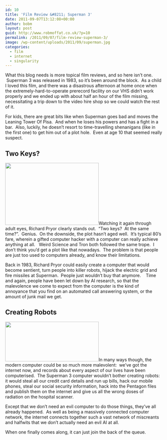 ```yaml
---
id: 10
title: 'Film Review &#8211; Superman 3'
date: 2011-09-07T13:12:08+00:00
author: bobm
layout: post
guid: http://www.robmoffat.co.uk/?p=10
permalink: /2011/09/07/film-review-superman-3/
image: /wp-content/uploads/2011/09/superman.jpg
categories:
  - film
  - internet
  - singularity
---
```

What this blog needs is more topical film reviews, and so here isn&#8217;t one.  Superman 3 was released in 1983, so it&#8217;s been around the block.  As a child I loved this film, and there was a disastrous afternoon at home once when the extremely-hard-to-operate prerecord facility on our VHS didn&#8217;t work properly and we ended up with about half an hour of the film missing, necessitating a trip down to the video hire shop so we could watch the rest of it.

For kids, there are great bits like when Superman goes bad and moves the Leaning Tower Of Pisa.  And when he loses his powers and has a fight in a bar.  Also, luckily, he doesn&#8217;t resort to time-travelling shenanigans (like in the first one) to get him out of a plot hole.  Even at age 10 that seemed really suspect.

## Two Keys?

[<img class="alignright size-medium wp-image-35" title="richard-pryor-superman3-10" src="http://robmoff.at/wp-content/uploads/2011/09/richard-pryor-superman3-10-300x199.jpg" alt="" width="300" height="199" srcset="http://robmoff.at/wp-content/uploads/2011/09/richard-pryor-superman3-10-300x199.jpg 300w, http://robmoff.at/wp-content/uploads/2011/09/richard-pryor-superman3-10.jpg 533w" sizes="(max-width: 300px) 100vw, 300px" />](http://robmoff.at/wp-content/uploads/2011/09/richard-pryor-superman3-10.jpg)Watching it again through adult eyes, Richard Pryor clearly stands out.  &#8220;Two keys?  At the same time?&#8221;.  Genius.  On the downside, the plot hasn&#8217;t aged well.  It&#8217;s typical 80&#8217;s fare, wherein a gifted computer hacker with a computer can really achieve anything at all.   Weird Science and Tron both followed the same trope.  I don&#8217;t think you&#8217;d get a plot like that nowadays.  The problem is that people are just too used to computers already, and know their limitations.

Back in 1983, Richard Pryor could easily create a computer that would become sentient, turn people into killer robots, hijack the electric grid and fire missiles at Superman.  People just wouldn&#8217;t buy that anymore.    Time and again, people have been let down by AI research, so that the malevolence we come to expect from the computer is the kind of annoyance that you find on an automated call answering system, or the amount of junk mail we get.

## Creating Robots

[<img class="size-medium wp-image-34 alignright" title="s3robot" src="http://robmoff.at/wp-content/uploads/2011/09/s3robot-300x127.jpg" alt="" width="300" height="127" srcset="http://robmoff.at/wp-content/uploads/2011/09/s3robot-300x127.jpg 300w, http://robmoff.at/wp-content/uploads/2011/09/s3robot.jpg 565w" sizes="(max-width: 300px) 100vw, 300px" />](http://robmoff.at/wp-content/uploads/2011/09/s3robot.jpg)In many ways though, the modern computer could be so much more malevolent:  we&#8217;ve got the internet now, and records about every aspect of our lives have been computerised.  The Superman 3 computer wouldn&#8217;t bother creating robots: it would steal all our credit card details and run up bills, hack our mobile phones, steal our social security information, hack into the Pentagon files and publish them on the internet and give us all the wrong doses of radiation on the hospital scanner.

Except that we don&#8217;t need an evil computer to do those things, they&#8217;ve all already happened.  As well as being a massively connected computer network, the internet connects together such a vast network of miscreants and halfwits that we don&#8217;t actually need an evil AI at all.

When one finally comes along, it can just join the back of the queue.

&nbsp;

&nbsp;

&nbsp;

&nbsp;